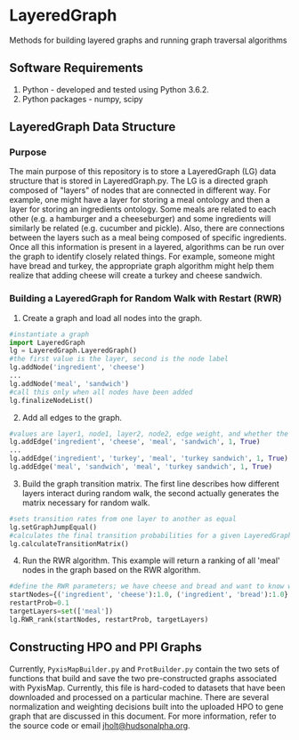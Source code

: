 # LayeredGraph
Methods for building layered graphs and running graph traversal algorithms

## Software Requirements
1. Python - developed and tested using Python 3.6.2.
2. Python packages - numpy, scipy

## LayeredGraph Data Structure
### Purpose
The main purpose of this repository is to store a LayeredGraph (LG) data structure that is stored in LayeredGraph.py.  The LG is a directed graph composed of "layers" of nodes that are connected in different way.
For example, one might have a layer for storing a meal ontology and then a layer for storing an ingredients ontology.  Some meals are related to each other (e.g. a hamburger and a cheeseburger)
and some ingredients will similarly be related (e.g. cucumber and pickle).  Also, there are connections between the layers such as a meal being composed of specific ingredients.  Once
all this information is present in a layered, algorithms can be run over the graph to identify closely related things.  For example, someone might have bread and turkey, the appropriate
graph algorithm might help them realize that adding cheese will create a turkey and cheese sandwich.

### Building a LayeredGraph for Random Walk with Restart (RWR)
1. Create a graph and load all nodes into the graph.
```python
#instantiate a graph
import LayeredGraph
lg = LayeredGraph.LayeredGraph()
#the first value is the layer, second is the node label
lg.addNode('ingredient', 'cheese')
...
lg.addNode('meal', 'sandwich')
#call this only when all nodes have been added
lg.finalizeNodeList()
```
2. Add all edges to the graph.
```python
#values are layer1, node1, layer2, node2, edge weight, and whether the edge is undirected
lg.addEdge('ingredient', 'cheese', 'meal', 'sandwich', 1, True)
...
lg.addEdge('ingredient', 'turkey', 'meal', 'turkey sandwich', 1, True)
lg.addEdge('meal', 'sandwich', 'meal', 'turkey sandwich', 1, True)
```
3. Build the graph transition matrix.  The first line describes how different layers interact during random walk, the second actually generates the matrix necessary for random walk.
```python
#sets transition rates from one layer to another as equal
lg.setGraphJumpEqual()
#calculates the final transition probabilities for a given LayeredGraph
lg.calculateTransitionMatrix()
```
4. Run the RWR algorithm.  This example will return a ranking of all 'meal' nodes in the graph based on the RWR algorithm.
```python
#define the RWR parameters; we have cheese and bread and want to know what meals are closest related to those ingredients
startNodes={('ingredient', 'cheese'):1.0, ('ingredient', 'bread'):1.0}
restartProb=0.1
targetLayers=set(['meal'])
lg.RWR_rank(startNodes, restartProb, targetLayers)
```

## Constructing HPO and PPI Graphs
Currently, ```PyxisMapBuilder.py``` and ```ProtBuilder.py``` contain the two sets of functions that build and save the two pre-constructed graphs associated
with PyxisMap.  Currently, this file is hard-coded to datasets that have been downloaded and processed on a particular machine.  There are several normalization and weighting decisions built
into the uploaded HPO to gene graph that are discussed in this document.  For more information, refer to the source code or email jholt@hudsonalpha.org.

